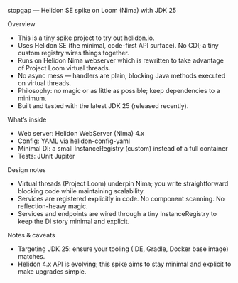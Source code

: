stopgap — Helidon SE spike on Loom (Nima) with JDK 25

Overview

- This is a tiny spike project to try out helidon.io.
- Uses Helidon SE (the minimal, code-first API surface). No CDI; a tiny custom registry wires things together.
- Runs on Helidon Nima webserver which is rewritten to take advantage of Project Loom virtual threads.
- No async mess — handlers are plain, blocking Java methods executed on virtual threads.
- Philosophy: no magic or as little as possible; keep dependencies to a minimum.
- Built and tested with the latest JDK 25 (released recently).

What’s inside

- Web server: Helidon WebServer (Nima) 4.x
- Config: YAML via helidon-config-yaml
- Minimal DI: a small InstanceRegistry (custom) instead of a full container
- Tests: JUnit Jupiter

Design notes

- Virtual threads (Project Loom) underpin Nima; you write straightforward blocking code while maintaining scalability.
- Services are registered explicitly in code. No component scanning. No reflection-heavy magic.
- Services and endpoints are wired through a tiny InstanceRegistry to keep the DI story minimal and explicit.

Notes & caveats

- Targeting JDK 25: ensure your tooling (IDE, Gradle, Docker base image) matches.
- Helidon 4.x API is evolving; this spike aims to stay minimal and explicit to make upgrades simple.

